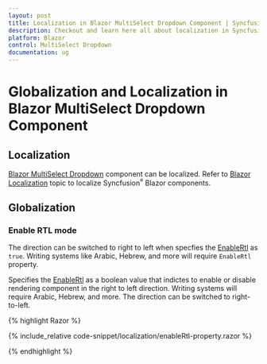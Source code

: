 ```yaml
---
layout: post
title: Localization in Blazor MultiSelect Dropdown Component | Syncfusion
description: Checkout and learn here all about localization in Syncfusion Blazor MultiSelect Dropdown component and more.
platform: Blazor
control: MultiSelect Dropdown
documentation: ug
---
```


# Globalization and Localization in Blazor MultiSelect Dropdown Component

## Localization

[Blazor MultiSelect Dropdown](https://www.syncfusion.com/blazor-components/blazor-multiselect-dropdown) component can be localized. Refer to [Blazor Localization](https://blazor.syncfusion.com/documentation/common/localization) topic to localize Syncfusion<sup style="font-size:70%">&reg;</sup> Blazor components.

## Globalization

### Enable RTL mode

The direction can be switched to right to left when specfies the [EnableRtl](https://help.syncfusion.com/cr/blazor/Syncfusion.Blazor.DropDowns.DropDownListModel-2.html#Syncfusion_Blazor_DropDowns_DropDownListModel_2_EnableRtl) as `true`. Writing systems like Arabic, Hebrew, and more will require `EnableRtl` property.

Specifies the [EnableRtl](https://help.syncfusion.com/cr/blazor/Syncfusion.Blazor.DropDowns.DropDownListModel-2.html#Syncfusion_Blazor_DropDowns_DropDownListModel_2_EnableRtl) as a boolean value that indictes to enable or disable rendering component in the right to left direction. Writing systems will require Arabic, Hebrew, and more. The direction can be switched to right-to-left.

{% highlight Razor %}

{% include_relative code-snippet/localization/enableRtl-property.razor %}

{% endhighlight %} 